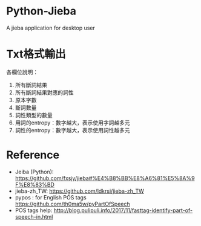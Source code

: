 # Python-Jieba
A jieba application for desktop user

# Txt格式輸出

各欄位說明：
1. 所有斷詞結果
2. 所有斷詞結果對應的詞性
3. 原本字數
4. 斷詞數量
5. 詞性類型的數量
6. 用詞的entropy：數字越大，表示使用字詞越多元
7. 詞性的entropy：數字越大，表示使用詞性越多元

# Reference
- Jeiba (Python): https://github.com/fxsjy/jieba#%E4%B8%BB%E8%A6%81%E5%8A%9F%E8%83%BD
- jieba-zh_TW: https://github.com/ldkrsi/jieba-zh_TW
- pypos : for English POS tags https://github.com/th0ma5w/pyPartOfSpeech
- POS tags help: http://blog.pulipuli.info/2017/11/fasttag-identify-part-of-speech-in.html